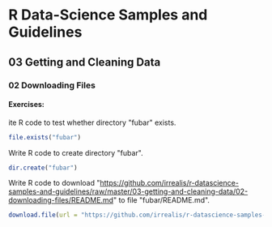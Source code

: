 # R Data-Science Samples and Guidelines
## 03 Getting and Cleaning Data
### 02 Downloading Files
#### Exercises:

ite R code to test whether directory "fubar" exists.
```R
file.exists("fubar")
```

Write R code to create directory "fubar".
```R
dir.create("fubar")
```

Write R code to download "https://github.com/irrealis/r-datascience-samples-and-guidelines/raw/master/03-getting-and-cleaning-data/02-downloading-files/README.md" to file "fubar/README.md".
```R
download.file(url = "https://github.com/irrealis/r-datascience-samples-and-guidelines/raw/master/03-getting-and-cleaning-data/02-downloading-files/README.md", destfile = "fubar/README.md", method = "curl")  
```
